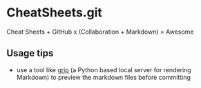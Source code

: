 

CheatSheets.git
===============

Cheat Sheets + GitHub x (Collaboration + Markdown) = Awesome



Usage tips
----------

- use a tool like [grip](https://github.com/joeyespo/grip) 
  (a Python based local server for rendering Markdown)
  to preview the markdown files before committing


